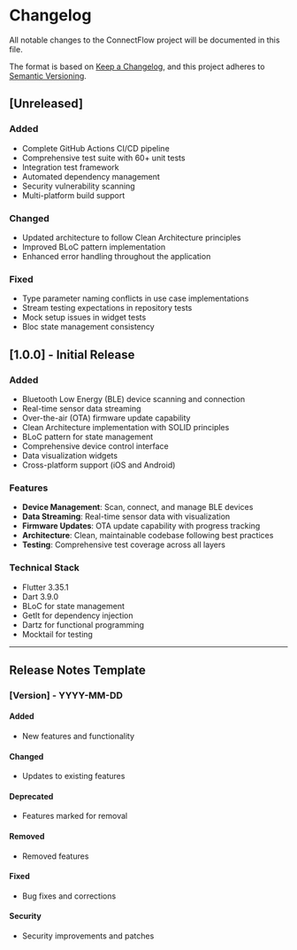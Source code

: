 # Changelog

All notable changes to the ConnectFlow project will be documented in this file.

The format is based on [Keep a Changelog](https://keepachangelog.com/en/1.0.0/),
and this project adheres to [Semantic Versioning](https://semver.org/spec/v2.0.0.html).

## [Unreleased]

### Added
- Complete GitHub Actions CI/CD pipeline
- Comprehensive test suite with 60+ unit tests
- Integration test framework
- Automated dependency management
- Security vulnerability scanning
- Multi-platform build support

### Changed
- Updated architecture to follow Clean Architecture principles
- Improved BLoC pattern implementation
- Enhanced error handling throughout the application

### Fixed
- Type parameter naming conflicts in use case implementations
- Stream testing expectations in repository tests
- Mock setup issues in widget tests
- Bloc state management consistency

## [1.0.0] - Initial Release

### Added
- Bluetooth Low Energy (BLE) device scanning and connection
- Real-time sensor data streaming
- Over-the-air (OTA) firmware update capability
- Clean Architecture implementation with SOLID principles
- BLoC pattern for state management
- Comprehensive device control interface
- Data visualization widgets
- Cross-platform support (iOS and Android)

### Features
- **Device Management**: Scan, connect, and manage BLE devices
- **Data Streaming**: Real-time sensor data with visualization
- **Firmware Updates**: OTA update capability with progress tracking
- **Architecture**: Clean, maintainable codebase following best practices
- **Testing**: Comprehensive test coverage across all layers

### Technical Stack
- Flutter 3.35.1
- Dart 3.9.0
- BLoC for state management
- GetIt for dependency injection
- Dartz for functional programming
- Mocktail for testing

---

## Release Notes Template

### [Version] - YYYY-MM-DD

#### Added
- New features and functionality

#### Changed
- Updates to existing features

#### Deprecated
- Features marked for removal

#### Removed
- Removed features

#### Fixed
- Bug fixes and corrections

#### Security
- Security improvements and patches